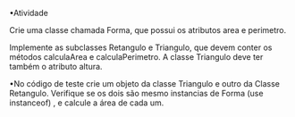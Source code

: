 •Atividade

Crie uma classe chamada Forma, que possui os
atributos area e perimetro.

Implemente as subclasses Retangulo e Triangulo, que
devem conter os métodos calculaArea e
calculaPerimetro. A classe Triangulo deve ter também
o atributo altura.


•No código de teste crie um objeto da classe
Triangulo e outro da Classe Retangulo. Verifique
se os dois são mesmo instancias de Forma (use
instanceof) , e calcule a área de cada um.